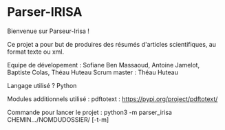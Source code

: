 # Parser-IRISA

Bienvenue sur Parseur-Irisa !

Ce projet a pour but de produires des résumés d'articles scientifiques, au format texte ou xml.

Equipe de dévelopement : Sofiane Ben Massaoud, Antoine Jamelot, Baptiste Colas, Théau Huteau
Scrum master : Théau Huteau

Langage utilisé ?
Python

Modules additionnels utilisé : pdftotext : https://pypi.org/project/pdftotext/  

Commande pour lancer le projet : python3 -m parser_irisa CHEMIN.../NOMDUDOSSIER/ [-t-m] 
